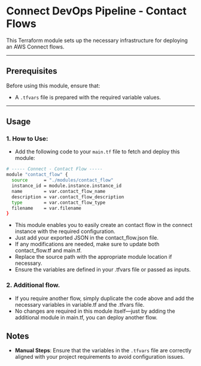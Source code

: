 # Connect DevOps Pipeline - Contact Flows

This Terraform module sets up the necessary infrastructure for deploying an AWS Connect flows.

---

## Prerequisites

Before using this module, ensure that:

- A `.tfvars` file is prepared with the required variable values.

---

## Usage

### 1. How to Use:

- Add the following code to your `main.tf` file to fetch and deploy this module:

```bash
# ----- Connect - Contact Flow -----
module "contact_flow" {
  source      = "./modules/contact_flow"
  instance_id = module.instance.instance_id
  name        = var.contact_flow_name
  description = var.contact_flow_description
  type        = var.contact_flow_type
  filename    = var.filename
}
```

- This module enables you to easily create an contact flow in the connect instance with the required configuration.
- Just add your exported JSON in the contact_flow.json file.
- If any modifications are needed, make sure to update both contact_flow.tf and main.tf.
- Replace the source path with the appropriate module location if necessary.
- Ensure the variables are defined in your .tfvars file or passed as inputs.

### 2. Additional flow.

- If you require another flow, simply duplicate the code above and add the necessary variables in variable.tf and the .tfvars file.
- No changes are required in this module itself—just by adding the additional module in main.tf, you can deploy another flow.

## Notes

- **Manual Steps**: Ensure that the variables in the `.tfvars` file are correctly aligned with your project requirements to avoid configuration issues.

